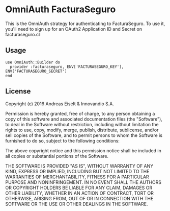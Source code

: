 # OmniAuth FacturaSeguro

This is the OmniAuth strategy for authenticating to FacturaSeguro. To
use it, you'll need to sign up for an OAuth2 Application ID and Secret
on facturaseguro.cl

## Usage

    use OmniAuth::Builder do
      provider :facturaseguro, ENV['FACTURASEGURO_KEY'], ENV['FACTURASEGURO_SECRET']
    end

## License

Copyright (c) 2016 Andreas Eiselt & Innovandio S.A.

Permission is hereby granted, free of charge, to any person obtaining a copy of this software and associated documentation files (the "Software"), to deal in the Software without restriction, including without limitation the rights to use, copy, modify, merge, publish, distribute, sublicense, and/or sell copies of the Software, and to permit persons to whom the Software is furnished to do so, subject to the following conditions:

The above copyright notice and this permission notice shall be included in all copies or substantial portions of the Software.

THE SOFTWARE IS PROVIDED "AS IS", WITHOUT WARRANTY OF ANY KIND, EXPRESS OR IMPLIED, INCLUDING BUT NOT LIMITED TO THE WARRANTIES OF MERCHANTABILITY, FITNESS FOR A PARTICULAR PURPOSE AND NONINFRINGEMENT. IN NO EVENT SHALL THE AUTHORS OR COPYRIGHT HOLDERS BE LIABLE FOR ANY CLAIM, DAMAGES OR OTHER LIABILITY, WHETHER IN AN ACTION OF CONTRACT, TORT OR OTHERWISE, ARISING FROM, OUT OF OR IN CONNECTION WITH THE SOFTWARE OR THE USE OR OTHER DEALINGS IN THE SOFTWARE.
